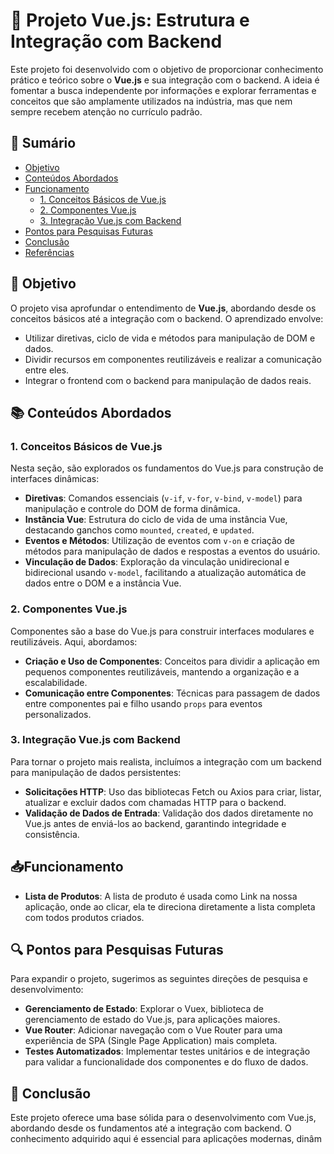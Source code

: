 # 📘 Projeto Vue.js: Estrutura e Integração com Backend

Este projeto foi desenvolvido com o objetivo de proporcionar conhecimento prático e teórico sobre o **Vue.js** e sua integração com o backend. A ideia é fomentar a busca independente por informações e explorar ferramentas e conceitos que são amplamente utilizados na indústria, mas que nem sempre recebem atenção no currículo padrão.

## 📝 Sumário

- [Objetivo](#objetivo)
- [Conteúdos Abordados](#conteúdos-abordados)
- [Funcionamento](#-Funcionamento)
  - [1. Conceitos Básicos de Vue.js](#1-conceitos-básicos-de-vuejs)
  - [2. Componentes Vue.js](#2-componentes-vuejs)
  - [3. Integração Vue.js com Backend](#3-integração-vuejs-com-backend)
- [Pontos para Pesquisas Futuras](#pontos-para-pesquisas-futuras)
- [Conclusão](#conclusão)
- [Referências](#referências)

## 🎯 Objetivo

O projeto visa aprofundar o entendimento de **Vue.js**, abordando desde os conceitos básicos até a integração com o backend. O aprendizado envolve:
- Utilizar diretivas, ciclo de vida e métodos para manipulação de DOM e dados.
- Dividir recursos em componentes reutilizáveis e realizar a comunicação entre eles.
- Integrar o frontend com o backend para manipulação de dados reais.

## 📚 Conteúdos Abordados

### 1. Conceitos Básicos de Vue.js

Nesta seção, são explorados os fundamentos do Vue.js para construção de interfaces dinâmicas:

- **Diretivas**: Comandos essenciais (`v-if`, `v-for`, `v-bind`, `v-model`) para manipulação e controle do DOM de forma dinâmica.
- **Instância Vue**: Estrutura do ciclo de vida de uma instância Vue, destacando ganchos como `mounted`, `created`, e `updated`.
- **Eventos e Métodos**: Utilização de eventos com `v-on` e criação de métodos para manipulação de dados e respostas a eventos do usuário.
- **Vinculação de Dados**: Exploração da vinculação unidirecional e bidirecional usando `v-model`, facilitando a atualização automática de dados entre o DOM e a instância Vue.

### 2. Componentes Vue.js

Componentes são a base do Vue.js para construir interfaces modulares e reutilizáveis. Aqui, abordamos:

- **Criação e Uso de Componentes**: Conceitos para dividir a aplicação em pequenos componentes reutilizáveis, mantendo a organização e a escalabilidade.
- **Comunicação entre Componentes**: Técnicas para passagem de dados entre componentes pai e filho usando `props` para eventos personalizados.

### 3. Integração Vue.js com Backend

Para tornar o projeto mais realista, incluímos a integração com um backend para manipulação de dados persistentes:

- **Solicitações HTTP**: Uso das bibliotecas Fetch ou Axios para criar, listar, atualizar e excluir dados com chamadas HTTP para o backend.
- **Validação de Dados de Entrada**: Validação dos dados diretamente no Vue.js antes de enviá-los ao backend, garantindo integridade e consistência.

## 📥Funcionamento
- **Lista de Produtos**: A lista de produto é usada como Link na nossa aplicação, onde ao clicar, ela te direciona diretamente a lista completa com todos produtos criados.

## 🔍 Pontos para Pesquisas Futuras

Para expandir o projeto, sugerimos as seguintes direções de pesquisa e desenvolvimento:

- **Gerenciamento de Estado**: Explorar o Vuex, biblioteca de gerenciamento de estado do Vue.js, para aplicações maiores.
- **Vue Router**: Adicionar navegação com o Vue Router para uma experiência de SPA (Single Page Application) mais completa.
- **Testes Automatizados**: Implementar testes unitários e de integração para validar a funcionalidade dos componentes e do fluxo de dados.

## 🏁 Conclusão

Este projeto oferece uma base sólida para o desenvolvimento com Vue.js, abordando desde os fundamentos até a integração com backend. O conhecimento adquirido aqui é essencial para aplicações modernas, dinâm
